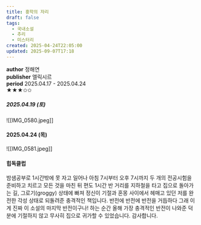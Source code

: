 ```yaml
---
title: 홍학의 자리
draft: false
tags:
  - 국내소설
  - 추리
  - 미스터리
created: 2025-04-24T22:05:00
updated: 2025-09-07T17:18
---
```

**author** 정해연<br/>
**publisher** 엘릭시르<br/>
**period** 2025.04.17 - 2025.04.24<br/>
★★★✩✩

##### 2025.04.19 (토)
![[IMG_0580.jpeg]]

#### 2025.04.24 (목)
![[IMG_0581.jpeg]]

#### 힙독클럽
밤샘공부로 1시간밖에 못 자고 일어나 아침 7시부터 오후 7시까지 두 개의 전공시험을 준비하고 치르고 모든 것을 마친 뒤 편도 1시간 반 거리를 지하철을 타고 집으로 돌아가는 길, 그로기(groggy) 상태에 빠져 정신이 기절과 혼몽 사이에서 헤매고 있던 저를 완전한 각성 상태로 되돌려준 충격적인 책입니다. 반전에 반전에 반전을 거듭하다 그래 이게 진짜 이 소설의 마지막 반전이구나! 하는 순간 올해 가장 충격적인 반전이 나와준 덕분에 기절하지 않고 무사히 집으로 귀가할 수 있었습니다. 감사합니다.